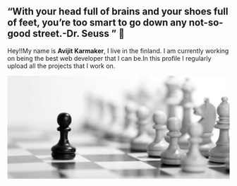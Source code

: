 ## “With your head full of brains and your shoes full of feet, you’re too smart to go down any not-so-good street.-Dr. Seuss ” 👋

Hey!!My name is <b> Avijit Karmaker</b>, I live in the finland. I am currently working on being the best web developer that I can be.In this profile I regularly upload all the projects that I work on.  

<img src="images/ngu-1.jpg">
